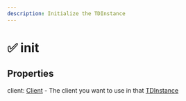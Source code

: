 ```yaml
---
description: Initialize the TDInstance
---
```


# ✅ init

## Properties

client: [Client](https://discord.js.org/#/docs/discord.js/stable/class/Client) - The client you want to use in that [TDInstance](../classes/tdinstance.md)
